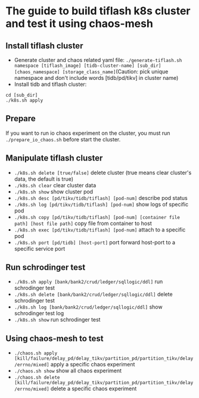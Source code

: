 # The guide to build tiflash k8s cluster and test it using chaos-mesh

## Install tiflash cluster
* Generate cluster and chaos related yaml file: `./generate-tiflash.sh namespace [tiflash_image] [tidb-cluster-name] [sub_dir] [chaos_namespace] [storage_class_name]`(Caution: pick unique namespace and don't include words [tidb/pd/tikv] in cluster name)
* Install tidb and tiflash cluster: 
```
cd [sub_dir]
./k8s.sh apply
```

## Prepare
If you want to run io chaos experiment on the cluster, you must run `./prepare_io_chaos.sh` before start the cluster.

## Manipulate tiflash cluster
* `./k8s.sh delete [true/false]` delete cluster (true means clear cluster's data, the default is true)
* `./k8s.sh clear` clear cluster data
* `./k8s.sh show` show cluster pod
* `./k8s.sh desc [pd/tikv/tidb/tiflash] [pod-num]` describe pod status
* `./k8s.sh log [pd/tikv/tidb/tiflash] [pod-num]` show logs of specific pod
* `./k8s.sh copy [pd/tikv/tidb/tiflash] [pod-num] [container file path] [host file path]` copy file from container to host
* `./k8s.sh exec [pd/tikv/tidb/tiflash] [pod-num]` attach to a specific pod
* `./k8s.sh port [pd/tidb] [host-port]` port forward host-port to a specific service port

## Run schrodinger test
* `./k8s.sh apply [bank/bank2/crud/ledger/sqllogic/ddl]` run schrodinger test
* `./k8s.sh delete [bank/bank2/crud/ledger/sqllogic/ddl]` delete schrodinger test
* `./k8s.sh log [bank/bank2/crud/ledger/sqllogic/ddl]` show schrodinger test log
* `./k8s.sh show` run schrodinger test

## Using chaos-mesh to test
* `./chaos.sh apply [kill/failure/delay_pd/delay_tikv/partition_pd/partition_tikv/delay/errno/mixed]` apply a specific chaos experiment
* `./chaos.sh show` show all chaos experiment
* `./chaos.sh delete [kill/failure/delay_pd/delay_tikv/partition_pd/partition_tikv/delay/errno/mixed]` delete a specific chaos experiment
